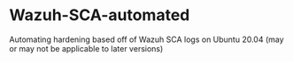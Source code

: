 # Wazuh-SCA-automated
Automating hardening based off of Wazuh SCA logs on Ubuntu 20.04 (may or may not be applicable to later versions)
